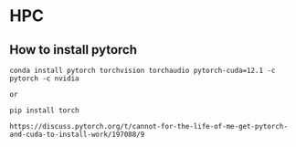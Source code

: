 # HPC

## How to install pytorch

```
conda install pytorch torchvision torchaudio pytorch-cuda=12.1 -c pytorch -c nvidia

or

pip install torch

https://discuss.pytorch.org/t/cannot-for-the-life-of-me-get-pytorch-and-cuda-to-install-work/197088/9
```
